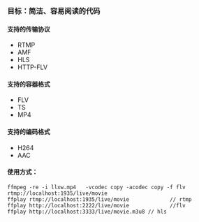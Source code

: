 ### 目标：简洁、容易阅读的代码

#### 支持的传输协议

-  RTMP
-  AMF
-  HLS
-  HTTP-FLV

#### 支持的容器格式

-  FLV
-  TS
-  MP4

#### 支持的编码格式

-  H264
-  AAC

#### 使用方式：

```shell
ffmpeg -re -i llxw.mp4   -vcodec copy -acodec copy -f flv rtmp://localhost:1935/live/movie
ffplay rtmp://localhost:1935/live/movie 			// rtmp
ffplay http://localhost:2222/live/movie 			//flv
ffplay http://localhost:3333/live/movie.m3u8 // hls
```


